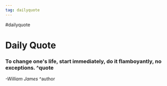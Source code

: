 ```yaml
---
tag: dailyquote
---
```


#dailyquote

# Daily Quote

### To change one's life, start immediately, do it flamboyantly, no exceptions. ^quote
*-William James* ^author
